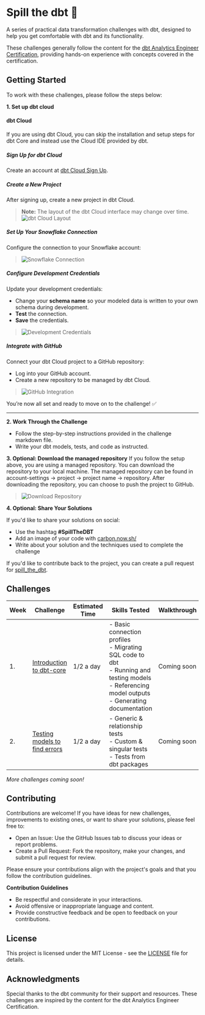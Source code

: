 # Spill the dbt :tea:

A series of practical data transformation challenges with dbt, designed to help you get comfortable with dbt and its functionality.

These challenges generally follow the content for the [dbt Analytics Engineer Certification](https://www.getdbt.com/certifications/analytics-engineer-certification-exam), providing hands-on experience with concepts covered in the certification.

## Getting Started

To work with these challenges, please follow the steps below:


**1. Set up dbt cloud**
#### dbt Cloud

If you are using dbt Cloud, you can skip the installation and setup steps for dbt Core and instead use the Cloud IDE provided by dbt.

##### Sign Up for dbt Cloud
Create an account at [dbt Cloud Sign Up](https://www.getdbt.com/signup).

##### Create a New Project
After signing up, create a new project in dbt Cloud.

> **Note:** The layout of the dbt Cloud interface may change over time.  
> ![dbt Cloud Layout](https://i.imgur.com/U1R34WX.png)

##### Set Up Your Snowflake Connection
Configure the connection to your Snowflake account:


> ![Snowflake Connection](https://i.imgur.com/4Y47WXB.png)

##### Configure Development Credentials
Update your development credentials:

- Change your **schema name** so your modeled data is written to your own schema during development.
- **Test** the connection.
- **Save** the credentials.

> ![Development Credentials](https://i.imgur.com/tPZfZgD.png)

##### Integrate with GitHub
Connect your dbt Cloud project to a GitHub repository:

- Log into your GitHub account.
- Create a new repository to be managed by dbt Cloud.

> ![GitHub Integration](https://i.imgur.com/wcUgMZG.png)


You’re now all set and ready to move on to the challenge! ✅

---

**2. Work Through the Challenge**

- Follow the step-by-step instructions provided in the challenge markdown file.
- Write your dbt models, tests, and code as instructed.

**3. Optional: Download the managed repository**
If you follow the setup above, you are using a managed repository. You can download the repository to your local machine. The managed repository can be found in account-settings -> project -> project name -> repository.
After downloading the repository, you can choose to push the project to GitHub. 
> ![Download Repository](https://i.imgur.com/n7vJbDC.png)

**4. Optional: Share Your Solutions**

If you'd like to share your solutions on social:
- Use the hashtag **#SpillTheDBT** 
- Add an image of your code with [carbon.now.sh/](https://carbon.now.sh/) 
- Write about your solution and the techniques used to complete the challenge

If you'd like to contribute back to the project, you can create a pull request for [spill_the_dbt](https://github.com/wjsutton/spill_the_dbt).


## Challenges

| Week | Challenge         | Estimated Time                                    | Skills Tested | Walkthrough                                             | Solutions                                                |
|----- |-----------------------|------------------------------------------------------|-------|---------------------------------------------------------|----------------------------------------------------------|
| 1. | [Introduction to dbt-core](https://github.com/StanleyKinnokChan/spill_the_dbt/blob/main/tasks_cloud/challenge_01.md) | 1/2 a day      | - Basic connection profiles<br>- Migrating SQL code to dbt<br>- Running and testing models<br>- Referencing model outputs<br>- Generating documentation | Coming soon | [Solution](https://github.com/StanleyKinnokChan/spill_the_dbt_cloud_solution) |
| 2. | [Testing models to find errors](https://github.com/StanleyKinnokChan/spill_the_dbt/blob/main/tasks_cloud/challenge_02.md) | 1/2 a day        | - Generic & relationship tests<br>- Custom & singular tests<br>- Tests from dbt packages | Coming soon| [Solution](https://github.com/StanleyKinnokChan/spill_the_dbt_cloud_solution)

*More challenges coming soon!*

## Contributing

Contributions are welcome! If you have ideas for new challenges, improvements to existing ones, or want to share your solutions, please feel free to:

- Open an Issue: Use the GitHub Issues tab to discuss your ideas or report problems.
- Create a Pull Request: Fork the repository, make your changes, and submit a pull request for review.

Please ensure your contributions align with the project's goals and that you follow the contribution guidelines.

**Contribution Guidelines**

- Be respectful and considerate in your interactions.
- Avoid offensive or inappropriate language and content.
- Provide constructive feedback and be open to feedback on your contributions.

## License

This project is licensed under the MIT License - see the [LICENSE](LICENSE) file for details.

## Acknowledgments

Special thanks to the dbt community for their support and resources.
These challenges are inspired by the content for the dbt Analytics Engineer Certification.
